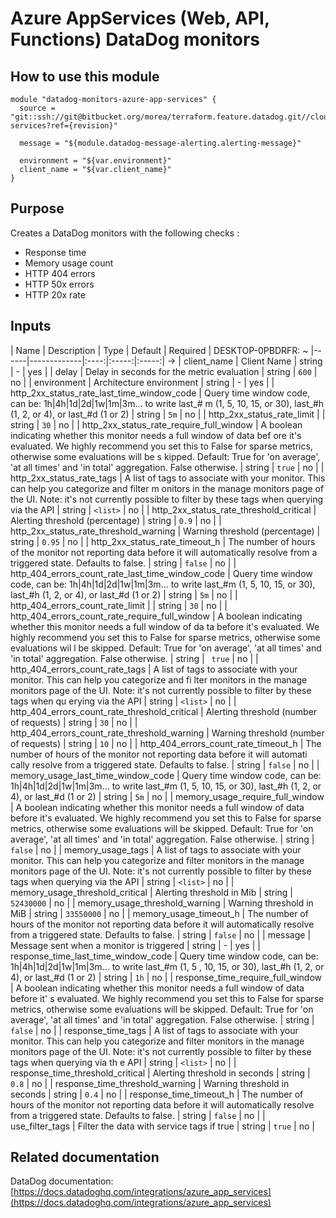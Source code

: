 Azure AppServices (Web, API, Functions) DataDog monitors
========================================================

How to use this module
----------------------

```
module "datadog-monitors-azure-app-services" {
  source = "git::ssh://git@bitbucket.org/morea/terraform.feature.datadog.git//cloud/azure/app-services?ref={revision}"

  message = "${module.datadog-message-alerting.alerting-message}"

  environment = "${var.environment}"
  client_name = "${var.client_name}"
}
```

Purpose
-------
Creates a DataDog monitors with the following checks :

* Response time
* Memory usage count
* HTTP 404 errors
* HTTP 50x errors
* HTTP 20x rate

Inputs
------

| Name | Description | Type | Default | Required |                                                                     DESKTOP-0PBDRFR:  ~
|------|-------------|:----:|:-----:|:-----:|                                                                          →
| client_name | Client Name | string | - | yes |
| delay | Delay in seconds for the metric evaluation | string | `600` | no |
| environment | Architecture environment | string | - | yes |
| http_2xx_status_rate_last_time_window_code | Query time window code, can be: 1h|4h|1d|2d|1w|1m|3m... to write last_#
m (1, 5, 10, 15, or 30), last_#h (1, 2, or 4), or last_#d (1 or 2) | string | `5m` | no |
| http_2xx_status_rate_limit |  | string | `30` | no |
| http_2xx_status_rate_require_full_window | A boolean indicating whether this monitor needs a full window of data bef
ore it's evaluated. We highly recommend you set this to False for sparse metrics, otherwise some evaluations will be s
kipped. Default: True for 'on average', 'at all times' and 'in total' aggregation. False otherwise. | string | `true`
| no |
| http_2xx_status_rate_tags | A list of tags to associate with your monitor. This can help you categorize and filter m
onitors in the manage monitors page of the UI. Note: it's not currently possible to filter by these tags when querying
 via the API | string | `<list>` | no |
| http_2xx_status_rate_threshold_critical | Alerting threshold (percentage) | string | `0.9` | no |
| http_2xx_status_rate_threshold_warning | Warning threshold (percentage) | string | `0.95` | no |
| http_2xx_status_rate_timeout_h | The number of hours of the monitor not reporting data before it will automatically
resolve from a triggered state. Defaults to false. | string | `false` | no |
| http_404_errors_count_rate_last_time_window_code | Query time window code, can be: 1h|4h|1d|2d|1w|1m|3m... to write
last_#m (1, 5, 10, 15, or 30), last_#h (1, 2, or 4), or last_#d (1 or 2) | string | `5m` | no |
| http_404_errors_count_rate_limit |  | string | `30` | no |
| http_404_errors_count_rate_require_full_window | A boolean indicating whether this monitor needs a full window of da
ta before it's evaluated. We highly recommend you set this to False for sparse metrics, otherwise some evaluations wil
l be skipped. Default: True for 'on average', 'at all times' and 'in total' aggregation. False otherwise. | string | `
true` | no |
| http_404_errors_count_rate_tags | A list of tags to associate with your monitor. This can help you categorize and fi
lter monitors in the manage monitors page of the UI. Note: it's not currently possible to filter by these tags when qu
erying via the API | string | `<list>` | no |
| http_404_errors_count_rate_threshold_critical | Alerting threshold (number of requests) | string | `30` | no |
| http_404_errors_count_rate_threshold_warning | Warning threshold (number of requests) | string | `10` | no |
| http_404_errors_count_rate_timeout_h | The number of hours of the monitor not reporting data before it will automati
cally resolve from a triggered state. Defaults to false. | string | `false` | no |
| memory_usage_last_time_window_code | Query time window code, can be: 1h|4h|1d|2d|1w|1m|3m... to write last_#m (1, 5,
 10, 15, or 30), last_#h (1, 2, or 4), or last_#d (1 or 2) | string | `5m` | no |
| memory_usage_require_full_window | A boolean indicating whether this monitor needs a full window of data before it's
 evaluated. We highly recommend you set this to False for sparse metrics, otherwise some evaluations will be skipped.
Default: True for 'on average', 'at all times' and 'in total' aggregation. False otherwise. | string | `false` | no |
| memory_usage_tags | A list of tags to associate with your monitor. This can help you categorize and filter monitors
in the manage monitors page of the UI. Note: it's not currently possible to filter by these tags when querying via the
 API | string | `<list>` | no |
| memory_usage_threshold_critical | Alerting threshold in Mib | string | `52430000` | no |
| memory_usage_threshold_warning | Warning threshold in MiB | string | `33550000` | no |
| memory_usage_timeout_h | The number of hours of the monitor not reporting data before it will automatically resolve
from a triggered state. Defaults to false. | string | `false` | no |
| message | Message sent when a monitor is triggered | string | - | yes |
| response_time_last_time_window_code | Query time window code, can be: 1h|4h|1d|2d|1w|1m|3m... to write last_#m (1, 5
, 10, 15, or 30), last_#h (1, 2, or 4), or last_#d (1 or 2) | string | `1h` | no |
| response_time_require_full_window | A boolean indicating whether this monitor needs a full window of data before it'
s evaluated. We highly recommend you set this to False for sparse metrics, otherwise some evaluations will be skipped.
 Default: True for 'on average', 'at all times' and 'in total' aggregation. False otherwise. | string | `false` | no |
| response_time_tags | A list of tags to associate with your monitor. This can help you categorize and filter monitors
 in the manage monitors page of the UI. Note: it's not currently possible to filter by these tags when querying via th
e API | string | `<list>` | no |
| response_time_threshold_critical | Alerting threshold in seconds | string | `0.8` | no |
| response_time_threshold_warning | Warning threshold in seconds | string | `0.4` | no |
| response_time_timeout_h | The number of hours of the monitor not reporting data before it will automatically resolve
 from a triggered state. Defaults to false. | string | `false` | no |
| use_filter_tags | Filter the data with service tags if true | string | `true` | no |

Related documentation
---------------------

DataDog documentation: [https://docs.datadoghq.com/integrations/azure_app_services](https://docs.datadoghq.com/integrations/azure_app_services)

